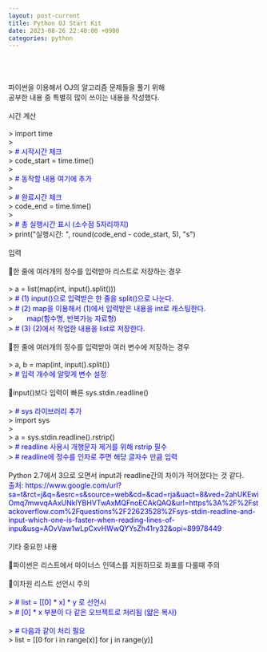 ```yaml
---
layout: post-current
title: Python OJ Start Kit
date: 2023-08-26 22:40:00 +0900
categories: python
---
```

<div class="post-d-none"><br><br><br></div>
파이썬을 이용해서 OJ의 알고리즘 문제들을 풀기 위해<br>
공부한 내용 중 특별히 많이 쓰이는 내용을 작성했다.<br>
<br>
<div class="post-chapter">시간 계산</div><br>
<div class="post-code">
    > import time <br>
    > <br>
    > <span style="color: blue;"># 시작시간 체크</span><br>
    > code_start = time.time() <br>
    > <br>
    > <span style="color: blue;"># 동작할 내용 여기에 추가</span><br>
    > <br>
    > <span style="color: blue;"># 완료시간 체크</span><br>
    > code_end = time.time()<br>
    > <br>
    > <span style="color: blue;"># 총 실행시간 표시 (소수점 5자리까지)</span><br>
    > print("실행시간: ", round(code_end - code_start, 5), "s")
</div>
<br>
<div class="post-chapter">입력</div><br>
🔸한 줄에 여러개의 정수를 입력받아 리스트로 저장하는 경우<br>
<br>
<div class="post-code">
    > a = list(map(int, input().split()))<br>
    > <span style="color: blue;"># (1) input()으로 입력받은 한 줄을 split()으로 나눈다.</span><br>
    > <span style="color: blue;"># (2) map을 이용해서 (1)에서 입력받은 내용을 int로 캐스팅한다.</span><br>
    > &nbsp;&nbsp;&nbsp;&nbsp;&nbsp;&nbsp;<span style="color: blue;">map(함수명, 반복가능 자료형)</span><br>
    > <span style="color: blue;"># (3) (2)에서 작업한 내용을 list로 저장한다.</span>
</div>
<br>
🔸한 줄에 여러개의 정수를 입력받아 여러 변수에 저장하는 경우<br>
<br>
<div class="post-code">
    > a, b = map(int, input().split())<br>
    > <span style="color: blue;"># 입력 개수에 알맞게 변수 설정</span><br>
</div>
<br>
🔸input()보다 입력이 빠른 sys.stdin.readline()<br>
<br>
<div class="post-code">
    > <span style="color: blue;"># sys 라이브러리 추가</span><br>
    > import sys<br>
    > <br>
    > a = sys.stdin.readline().rstrip()<br>
    > <span style="color: blue;"># readline 사용시 개행문자 제거를 위해 rstrip 필수</span><br>
    > <span style="color: blue;"># readline에 정수를 인자로 주면 해당 글자수 만큼 입력</span><br>
</div>
<br>
Python 2.7에서 3으로 오면서 input과 readline간의 차이가 적어졌다는 것 같다.<br>
<span class="post-overegg" style="color: blue; border: 0;">출처: https://www.google.com/url?sa=t&rct=j&q=&esrc=s&source=web&cd=&cad=rja&uact=8&ved=2ahUKEwiOmq7mwvqAAxUNklYBHVTwAxMQFnoECAkQAQ&url=https%3A%2F%2Fstackoverflow.com%2Fquestions%2F22623528%2Fsys-stdin-readline-and-input-which-one-is-faster-when-reading-lines-of-inpu&usg=AOvVaw1wLpCxvHWwQYYsZh41ry32&opi=89978449</span><br>
<br>
<div class="post-chapter">기타 중요한 내용</div><br>
🔸파이썬은 리스트에서 마이너스 인덱스를 지원하므로 좌표를 다룰때 주의<br>
<br>
🔸이차원 리스트 선언시 주의<br>
<br>
<div class="post-code">
    > <span style="color: blue;"># list = [[0] * x] * y 로 선언시</span><br>
    > <span style="color: blue;"># [0] * x 부분이 다 같은 오브젝트로 처리됨 (얇은 복사)</span><br>
    <br>
    > <span style="color: blue;"># 다음과 같이 처리 필요</span><br>
    > list = [[0 for i in range(x)] for j in range(y)]<br>
</div>